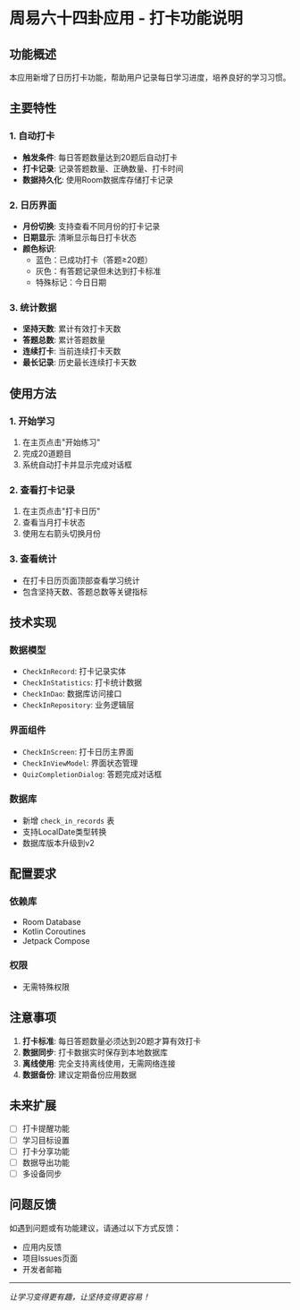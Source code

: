 # 周易六十四卦应用 - 打卡功能说明

## 功能概述

本应用新增了日历打卡功能，帮助用户记录每日学习进度，培养良好的学习习惯。

## 主要特性

### 1. 自动打卡
- **触发条件**: 每日答题数量达到20题后自动打卡
- **打卡记录**: 记录答题数量、正确数量、打卡时间
- **数据持久化**: 使用Room数据库存储打卡记录

### 2. 日历界面
- **月份切换**: 支持查看不同月份的打卡记录
- **日期显示**: 清晰显示每日打卡状态
- **颜色标识**:
  - 蓝色：已成功打卡（答题≥20题）
  - 灰色：有答题记录但未达到打卡标准
  - 特殊标记：今日日期

### 3. 统计数据
- **坚持天数**: 累计有效打卡天数
- **答题总数**: 累计答题数量
- **连续打卡**: 当前连续打卡天数
- **最长记录**: 历史最长连续打卡天数

## 使用方法

### 1. 开始学习
1. 在主页点击"开始练习"
2. 完成20道题目
3. 系统自动打卡并显示完成对话框

### 2. 查看打卡记录
1. 在主页点击"打卡日历"
2. 查看当月打卡状态
3. 使用左右箭头切换月份

### 3. 查看统计
- 在打卡日历页面顶部查看学习统计
- 包含坚持天数、答题总数等关键指标

## 技术实现

### 数据模型
- `CheckInRecord`: 打卡记录实体
- `CheckInStatistics`: 打卡统计数据
- `CheckInDao`: 数据库访问接口
- `CheckInRepository`: 业务逻辑层

### 界面组件
- `CheckInScreen`: 打卡日历主界面
- `CheckInViewModel`: 界面状态管理
- `QuizCompletionDialog`: 答题完成对话框

### 数据库
- 新增 `check_in_records` 表
- 支持LocalDate类型转换
- 数据库版本升级到v2

## 配置要求

### 依赖库
- Room Database
- Kotlin Coroutines
- Jetpack Compose

### 权限
- 无需特殊权限

## 注意事项

1. **打卡标准**: 每日答题数量必须达到20题才算有效打卡
2. **数据同步**: 打卡数据实时保存到本地数据库
3. **离线使用**: 完全支持离线使用，无需网络连接
4. **数据备份**: 建议定期备份应用数据

## 未来扩展

- [ ] 打卡提醒功能
- [ ] 学习目标设置
- [ ] 打卡分享功能
- [ ] 数据导出功能
- [ ] 多设备同步

## 问题反馈

如遇到问题或有功能建议，请通过以下方式反馈：
- 应用内反馈
- 项目Issues页面
- 开发者邮箱

---

*让学习变得更有趣，让坚持变得更容易！*
